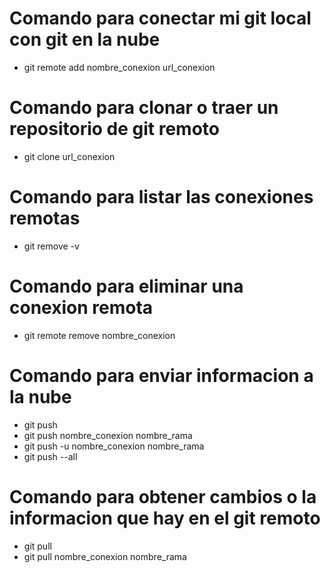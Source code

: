 # Comando para conectar mi git local con git en la nube

- git remote add nombre_conexion url_conexion

# Comando para clonar o traer un repositorio de git remoto

- git clone url_conexion

# Comando para listar las conexiones remotas

- git remove -v

# Comando para eliminar una conexion remota

- git remote remove nombre_conexion

# Comando para enviar informacion a la nube

- git push
- git push nombre_conexion nombre_rama
- git push -u nombre_conexion nombre_rama
- git push --all

# Comando para obtener cambios o la informacion que hay en el git remoto

- git pull
- git pull nombre_conexion nombre_rama



